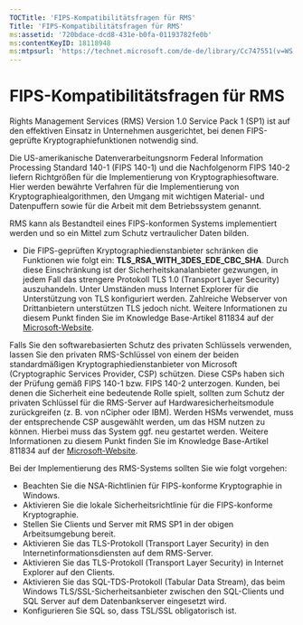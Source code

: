 ```yaml
---
TOCTitle: 'FIPS-Kompatibilitätsfragen für RMS'
Title: 'FIPS-Kompatibilitätsfragen für RMS'
ms:assetid: '720bdace-dcd8-431e-b0fa-01193782fe0b'
ms:contentKeyID: 18118948
ms:mtpsurl: 'https://technet.microsoft.com/de-de/library/Cc747551(v=WS.10)'
---
```


FIPS-Kompatibilitätsfragen für RMS
==================================

Rights Management Services (RMS) Version 1.0 Service Pack 1 (SP1) ist auf den effektiven Einsatz in Unternehmen ausgerichtet, bei denen FIPS-geprüfte Kryptographiefunktionen notwendig sind.

Die US-amerikanische Datenverarbeitungsnorm Federal Information Processing Standard 140-1 (FIPS 140-1) und die Nachfolgenorm FIPS 140-2 liefern Richtgrößen für die Implementierung von Kryptographiesoftware. Hier werden bewährte Verfahren für die Implementierung von Kryptographiealgorithmen, den Umgang mit wichtigen Material- und Datenpuffern sowie für die Arbeit mit dem Betriebssystem genannt.

RMS kann als Bestandteil eines FIPS-konformen Systems implementiert werden und so ein Mittel zum Schutz vertraulicher Daten bilden.

-   Die FIPS-geprüften Kryptographiedienstanbieter schränken die Funktionen wie folgt ein: **TLS\_RSA\_WITH\_3DES\_EDE\_CBC\_SHA**. Durch diese Einschränkung ist der Sicherheitskanalanbieter gezwungen, in jedem Fall das strengere Protokoll TLS 1.0 (Transport Layer Security) auszuhandeln. Unter Umständen muss Internet Explorer für die Unterstützung von TLS konfiguriert werden. Zahlreiche Webserver von Drittanbietern unterstützen TLS jedoch nicht. Weitere Informationen zu diesem Punkt finden Sie im Knowledge Base-Artikel 811834 auf der [Microsoft-Website](https://go.microsoft.com/fwlink/?linkid=43614).

Falls Sie den softwarebasierten Schutz des privaten Schlüssels verwenden, lassen Sie den privaten RMS-Schlüssel von einem der beiden standardmäßigen Kryptographiedienstanbieter von Microsoft (Cryptographic Services Provider, CSP) schützen. Diese CSPs haben sich der Prüfung gemäß FIPS 140-1 bzw. FIPS 140-2 unterzogen. Kunden, bei denen die Sicherheit eine bedeutende Rolle spielt, sollten zum Schutz der privaten Schlüssel für die RMS-Server auf Hardwaresicherheitsmodule zurückgreifen (z. B. von nCipher oder IBM). Werden HSMs verwendet, muss der entsprechende CSP ausgewählt werden, um das HSM nutzen zu können. Hierbei muss das System ggf. neu gestartet werden. Weitere Informationen zu diesem Punkt finden Sie im Knowledge Base-Artikel 811834 auf der [Microsoft-Website](https://go.microsoft.com/fwlink/?linkid=44138).

Bei der Implementierung des RMS-Systems sollten Sie wie folgt vorgehen:

-   Beachten Sie die NSA-Richtlinien für FIPS-konforme Kryptographie in Windows.
-   Aktivieren Sie die lokale Sicherheitsrichtlinie für die FIPS-konforme Kryptographie.
-   Stellen Sie Clients und Server mit RMS SP1 in der obigen Arbeitsumgebung bereit.
-   Aktivieren Sie das TLS-Protokoll (Transport Layer Security) in den Internetinformationsdiensten auf dem RMS-Server.
-   Aktivieren Sie das TLS-Protokoll (Transport Layer Security) in Internet Explorer auf den Clients.
-   Aktivieren Sie das SQL-TDS-Protokoll (Tabular Data Stream), das beim Windows TLS/SSL-Sicherheitsanbieter zwischen den SQL-Clients und SQL Server auf dem Datenbankserver eingesetzt wird.
-   Konfigurieren Sie SQL so, dass TSL/SSL obligatorisch ist.